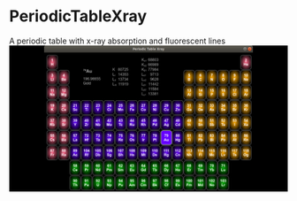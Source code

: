 # PeriodicTableXray
A periodic table with x-ray absorption and fluorescent lines
![Screenshot](Screenshot1b.png)
